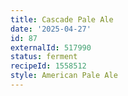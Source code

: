 ```yaml
---
title: Cascade Pale Ale
date: '2025-04-27'
id: 87
externalId: 517990
status: ferment
recipeId: 1558512
style: American Pale Ale
---
```

